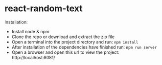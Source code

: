 # react-random-text

Installation:
<ul>
<li>Install node & npm</li>
<li>Clone the repo or download and extract the zip file</li>
<li>Open a terminal into the project directory and run: <code>npm install</code></li>
<li>After installation of the dependencies have finished run: <code>npm run server</code></li>
<li>Open a browser and open this url to view the project: http://localhost:8081/</li>
</ul>
